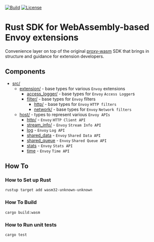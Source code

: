 [![Build](https://github.com/tetratelabs/envoy-wasm-rust-sdk/workflows/build/badge.svg)](https://github.com/tetratelabs/envoy-wasm-rust-sdk/actions)
[![License](https://img.shields.io/badge/license-Apache%202.0-blue.svg)](LICENSE)

# Rust SDK for WebAssembly-based Envoy extensions

Convenience layer on top of the original [proxy-wasm](https://github.com/proxy-wasm/proxy-wasm-rust-sdk) SDK
that brings in structure and guidance for extension developers.

## Components

* [src/](./src/)
  * [extension/](./src/extension/) - base types for various `Envoy` extensions
    * [access_logger/](./src/extension/access_logger/) - base types for `Envoy` `Access Logger`s
    * [filter/](./src/extension/filter/) - base types for `Envoy` filters
      * [http/](./src/extension/filter/http/) - base types for `Envoy` `HTTP filters`
      * [network/](./src/extension/filter/network/) - base types for `Envoy` `Network filters`
  * [host/](./src/host/) - types to represent various `Envoy APIs`
    * [http/](./src/host/http/client.rs) - `Envoy` `HTTP Client API`
    * [stream_info/](./src/host/stream_info/mod.rs) - `Envoy` `Stream Info API`
    * [log](./src/host/log.rs) - `Envoy` `Log API`
    * [shared_data](./src/host/shared_data.rs) - `Envoy` `Shared Data API`
    * [shared_queue](./src/host/shared_queue.rs) - `Envoy` `Shared Queue API`
    * [stats](./src/host/stats.rs) - `Envoy` `Stats API`
    * [time](./src/host/time.rs) - `Envoy` `Time API`

## How To

### How to Set up Rust

```shell
rustup target add wasm32-unknown-unknown
```

### How To Build

```shell
cargo build:wasm
```

### How to Run unit tests

```shell
cargo test
```
